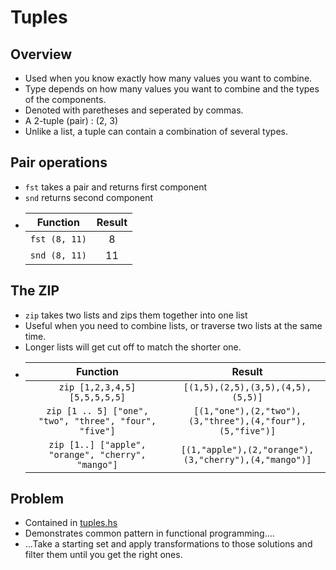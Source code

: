 # Tuples

## **Overview**
+ Used when you know exactly how many values you want to combine.
+ Type depends on how many values you want to combine and the types of the components.
+ Denoted with paretheses and seperated by commas.
+ A 2-tuple (pair) : (2, 3)
+ Unlike a list, a tuple can contain a combination of several types.

## **Pair operations**
+ `fst` takes a pair and returns first component
+ `snd` returns second component
+ Function | Result
  :---: | :---:
  `fst (8, 11)` | 8
  `snd (8, 11)` | 11

## **The ZIP**
+ `zip` takes two lists and zips them together into one list
+ Useful when you need to combine lists, or traverse two lists at the same time.
+ Longer lists will get cut off to match the shorter one.
+ Function | Result
  :---: | :---:
  `zip [1,2,3,4,5] [5,5,5,5,5]` | `[(1,5),(2,5),(3,5),(4,5),(5,5)]`
  `zip [1 .. 5] ["one", "two", "three", "four", "five"]` | `[(1,"one"),(2,"two"),(3,"three"),(4,"four"),(5,"five")]`
  `zip [1..] ["apple", "orange", "cherry", "mango"]` | `[(1,"apple"),(2,"orange"),(3,"cherry"),(4,"mango")]`

## Problem
+ Contained in [tuples.hs](https://github.com/rvailnaveed/haskell/blob/master/tuples.hs)
+ Demonstrates common pattern in functional programming....
+ ...Take a starting set and apply transformations to those solutions and filter them until you get the right ones.